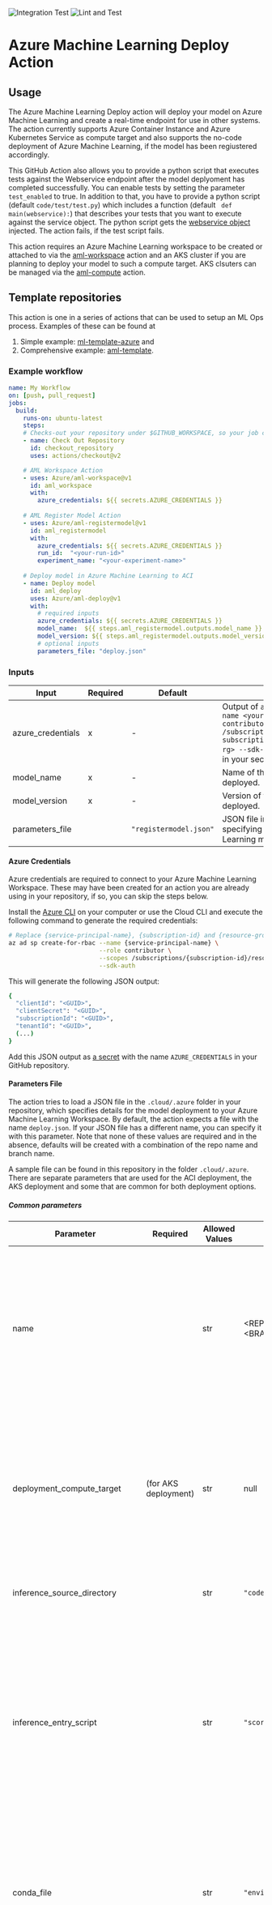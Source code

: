 ![Integration Test](https://github.com/Azure/aml-deploy/workflows/Integration%20Test/badge.svg?branch=master&event=push)
![Lint and Test](https://github.com/Azure/aml-deploy/workflows/Lint%20and%20Test/badge.svg?branch=master&event=push)

# Azure Machine Learning Deploy Action

## Usage

The Azure Machine Learning Deploy action will deploy your model on Azure Machine Learning and create a real-time endpoint for use in other systems. The action currently supports Azure Container Instance and Azure Kubernetes Service as compute target and also supports the no-code deployment of Azure Machine Learning, if the model has been regiustered accordingly.

This GitHub Action also allows you to provide a python script that executes tests against the  Webservice endpoint after the model deplyoment has completed successfully. You can enable tests by setting the parameter `test_enabled` to true. In addition to that, you have to provide a python script (default `code/test/test.py`) which includes a function (default ` def main(webservice):`) that describes your tests that you want to execute against the service object. The python script gets the [webservice object](https://docs.microsoft.com/en-us/python/api/azureml-core/azureml.core.webservice(class)?view=azure-ml-py) injected. The action fails, if the test script fails.

This action requires an Azure Machine Learning workspace to be created or attached to via the [aml-workspace](https://github.com/Azure/aml-workspace) action and an AKS cluster if you are planning to deploy your model to such a compute target. AKS clsuters can be managed via the [aml-compute](https://github.com/Azure/aml-compute) action.

## Template repositories

This action is one in a series of actions that can be used to setup an ML Ops process. Examples of these can be found at
1. Simple example: [ml-template-azure](https://github.com/machine-learning-apps/ml-template-azure) and
2. Comprehensive example: [aml-template](https://github.com/Azure/aml-template).

### Example workflow

```yaml
name: My Workflow
on: [push, pull_request]
jobs:
  build:
    runs-on: ubuntu-latest
    steps:
    # Checks-out your repository under $GITHUB_WORKSPACE, so your job can access it
    - name: Check Out Repository
      id: checkout_repository
      uses: actions/checkout@v2

    # AML Workspace Action
    - uses: Azure/aml-workspace@v1
      id: aml_workspace
      with:
        azure_credentials: ${{ secrets.AZURE_CREDENTIALS }}
    
    # AML Register Model Action
    - uses: Azure/aml-registermodel@v1
      id: aml_registermodel
      with:
        azure_credentials: ${{ secrets.AZURE_CREDENTIALS }}
        run_id:  "<your-run-id>"
        experiment_name: "<your-experiment-name>"
    
    # Deploy model in Azure Machine Learning to ACI
    - name: Deploy model
      id: aml_deploy
      uses: Azure/aml-deploy@v1
      with:
        # required inputs
        azure_credentials: ${{ secrets.AZURE_CREDENTIALS }}
        model_name:  ${{ steps.aml_registermodel.outputs.model_name }}
        model_version: ${{ steps.aml_registermodel.outputs.model_version }}
        # optional inputs
        parameters_file: "deploy.json"
```

### Inputs

| Input | Required | Default | Description |
| ----- | -------- | ------- | ----------- |
| azure_credentials | x | - | Output of `az ad sp create-for-rbac --name <your-sp-name> --role contributor --scopes /subscriptions/<your-subscriptionId>/resourceGroups/<your-rg> --sdk-auth`. This should be stored in your secrets |
| model_name | x | - | Name of the model that will be deployed. |
| model_version | x | - | Version of the model that will be deployed. |
| parameters_file |  | `"registermodel.json"` | JSON file in the `.cloud/.azure` folder specifying your Azure Machine Learning model registration details. |

#### Azure Credentials

Azure credentials are required to connect to your Azure Machine Learning Workspace. These may have been created for an action you are already using in your repository, if so, you can skip the steps below.

Install the [Azure CLI](https://docs.microsoft.com/en-us/cli/azure/install-azure-cli?view=azure-cli-latest) on your computer or use the Cloud CLI and execute the following command to generate the required credentials:

```sh
# Replace {service-principal-name}, {subscription-id} and {resource-group} with your Azure subscription id and resource group name and any name for your service principle
az ad sp create-for-rbac --name {service-principal-name} \
                         --role contributor \
                         --scopes /subscriptions/{subscription-id}/resourceGroups/{resource-group} \
                         --sdk-auth
```

This will generate the following JSON output:

```sh
{
  "clientId": "<GUID>",
  "clientSecret": "<GUID>",
  "subscriptionId": "<GUID>",
  "tenantId": "<GUID>",
  (...)
}
```

Add this JSON output as [a secret](https://help.github.com/en/actions/configuring-and-managing-workflows/creating-and-storing-encrypted-secrets#creating-encrypted-secrets) with the name `AZURE_CREDENTIALS` in your GitHub repository.

#### Parameters File

The action tries to load a JSON file in the `.cloud/.azure` folder in your repository, which specifies details for the model deployment to your Azure Machine Learning Workspace. By default, the action expects a file with the name `deploy.json`. If your JSON file has a different name, you can specify it with this parameter. Note that none of these values are required and in the absence, defaults will be created with a combination of the repo name and branch name.

A sample file can be found in this repository in the folder `.cloud/.azure`. There are separate parameters that are used for the ACI deployment, the AKS deployment and some that are common for both deployment options.

##### Common parameters

| Parameter               | Required | Allowed Values | Default    | Description |
| ----------------------- | -------- | -------------- | ---------- | ----------- |
| name                    |          | str  | <REPOSITORY_NAME>-<BRANCH_NAME> | The name to give the deployed service. Must be unique to the workspace, only consist of lowercase letters, numbers, or dashes, start with a letter, and be between 3 and 32 characters long. |
| deployment_compute_target | (for AKS deployment) | str  | null | Name of the compute target to deploy the webservice to. As Azure Container Instances has no associated ComputeTarget, leave this parameter as null to deploy to Azure Container Instances. |
| inference_source_directory |       | str  | `"code/deploy/"` | The path to the folder that contains all files to create the image. |
| inference_entry_script  |          | str  | `"score.py"` | The path to a local file in your repository that contains the code to run for the image and score the data. This path is relative to the specified source directory. The python script has to define an `init` and a `run` function. A sample can be found in the template repositories. |
| conda_file              |          | str  | `"environment.yml"` | The path to a local file in your repository containing a conda environment definition to use for the image. This path is relative to the specified source directory. |
| extra_docker_file_steps |          | str   | null | The path to a local file in your repository containing additional Docker steps to run when setting up image. This path is relative to the specified source directory. |
| enable_gpu              |          | bool | false | Indicates whether to enable GPU support in the image. The GPU image must be used on Microsoft Azure Services such as Azure Container Instances, Azure Machine Learning Compute, Azure Virtual Machines, and Azure Kubernetes Service. |
| cuda_version            |          | str | `"9.1"` if `enable_gpu` is set to true | The Version of CUDA to install for images that need GPU support. The GPU image must be used on Microsoft Azure Services such as Azure Container Instances, Azure Machine Learning Compute, Azure Virtual Machines, and Azure Kubernetes Service. Supported versions are 9.0, 9.1, and 10.0. |
| runtime                 |          | str: `"python"` or `"spark-py"` | `"python"` | The runtime to use for the image. |
| custom_base_image       |          | str  | null | A custom Docker image to be used as base image. If no base image is given then the base image will be used based off of given runtime parameter. |
| model_data_collection_enabled |    | bool | false | Whether or not to enable model data collection for this Webservice. |
| authentication_enabled  |          | bool | false for ACI, true for AKS | Whether or not to enable key auth for this Webservice. |
| app_insights_enabled    |          | bool | false | Whether or not to enable Application Insights logging for this Webservice. |
| cpu_cores               |          | float: ]0.0, inf[ | 0.1 | The number of CPU cores to allocate for this Webservice. Can be a decimal. |
| memory_gb               |          | float: ]0.0, inf[ | 0.5 | The amount of memory (in GB) to allocate for this Webservice. Can be a decimal. |
| delete_service_after_deployment |  | bool | false | Indicates whether the service gets deleted after the deployment completed successfully. |
| tags                    |          | dict: {"<your-run-tag-key>": "<your-run-tag-value>", ...} | null | Dictionary of key value tags to give this Webservice. |
| properties              |          | dict: {"<your-run-tag-key>": "<your-run-tag-value>", ...} | | Dictionary of key value properties to give this Webservice. These properties cannot be changed after deployment, however new key value pairs can be added. |
| description             |          | str  | null | A description to give this Webservice and image. |
| test_enabled            |          | bool | false | Whether to run tests for this model deployment and the created real-time endpoint. |
| test_file_path          |          | str  | `"code/test/test.py"` | Path to the python script in your repository in which you define your own tests that you want to run against the webservice endpoint. The GitHub Action fails, if your script fails. |
| test_file_function_name |          | str   | `"main"` | Name of the function in your python script in your repository in which you define your own tests that you want to run against the webservice endpoint. The function gets the webservice object injected and allows you to run tests against the scoring uri. The GitHub Action fails, if your script fails. |

Please visit [this website](https://docs.microsoft.com/en-us/python/api/azureml-core/azureml.core.model.inferenceconfig?view=azure-ml-py) and [this website](https://docs.microsoft.com/en-us/python/api/azureml-core/azureml.core.model(class)?view=azure-ml-py#deploy-workspace--name--models--inference-config-none--deployment-config-none--deployment-target-none--overwrite-false-) for more details.

##### ACI specific parameters

ACI is the default deployment resource. A sample file for an aci deployment can be found in the `.cloud/.azure` folder.

| Parameter              | Required | Allowed Values | Default    | Description |
| ---------------------- | -------- | -------------- | ---------- | ----------- |
| location               |           | str: [supported region](https://azure.microsoft.com/en-us/global-infrastructure/services/?products=container-instances) | workspace location | The Azure region to deploy this Webservice to. |
| ssl_enabled            |           | bool  | false | Whether or not to enable SSL for this Webservice. |
| ssl_cert_pem_file      |           | str   | null | A file path to a file containing cert information for SSL validation. Must provide all three CName, cert file, and key file to enable SSL validation. |
| ssl_key_pem_file       |           | str   | null | A file path to a file containing key information for SSL validation. Must provide all three CName, cert file, and key file to enable SSL validation. |
| ssl_cname              |           | str   | null | A CName to use if enabling SSL validation on the cluster. Must provide all three CName, cert file, and key file to enable SSL validation. |
| dns_name_label         |           | str   | null | The DNS name label for the scoring endpoint. If not specified a unique DNS name label will be generated for the scoring endpoint. |

Please visit [this website](https://docs.microsoft.com/en-us/python/api/azureml-core/azureml.core.webservice.aciwebservice?view=azure-ml-py#deploy-configuration-cpu-cores-none--memory-gb-none--tags-none--properties-none--description-none--location-none--auth-enabled-none--ssl-enabled-none--enable-app-insights-none--ssl-cert-pem-file-none--ssl-key-pem-file-none--ssl-cname-none--dns-name-label-none--primary-key-none--secondary-key-none--collect-model-data-none--cmk-vault-base-url-none--cmk-key-name-none--cmk-key-version-none-) for more details.

##### AKS Deployment

For the deployment of the model to AKS, you must configure an AKS resource and specify the name of the AKS cluster with the `deployment_compute_target` parameter. Additional parameters allow you to finetune your deployment on AKS with options like autoscaling and the liveness probe requirements. These will be set to default parameters if not provided.

| Parameter               | Required | Allowed Values | Default    | Description |
| ----------------------- | -------- | -------------- | ---------- | ----------- |
| gpu_cores              |           | int: [0, inf[ | 1 | The number of GPU cores to allocate for this Webservice. |
| autoscale_enabled       |          | bool  | true if `num_replicas` is null | Whether to enable autoscale for this Webservice. |
| autoscale_min_replicas  |          | int: [1, inf[ | 1 | The minimum number of containers to use when autoscaling this Webservice. | 
| autoscale_max_replicas  |          | int: [1, inf[ | 10 | The maximum number of containers to use when autoscaling this Webservice. |
| autoscale_refresh_seconds |        | int: [1, inf[ | 1 | How often the autoscaler should attempt to scale this Webservice (in seconds). | 
| autoscale_target_utilization|      | int: [1, 100] | 70 | The target utilization (in percent out of 100) the autoscaler should attempt to maintain for this Webservice. |
| scoring_timeout_ms      |          | int: [1, inf[ | 60000 | A timeout in ms to enforce for scoring calls to this Webservice. |
| replica_max_concurrent_requests|   | int: [1, inf[ | 1 | The number of maximum concurrent requests per replica to allow for this Webservice. **Do not change this setting from the default value of 1 unless instructed by Microsoft Technical Support or a member of Azure Machine Learning team.** |
| max_request_wait_time   |          | int: [0, inf[ | 500 | The maximum amount of time a request will stay in the queue (in milliseconds) before returning a 503 error. |
| num_replicas            |          | int   | null | The number of containers to allocate for this Webservice. **No default, if this parameter is not set then the autoscaler is enabled by default.** |
| period_seconds          |          | int: [1, inf[ | 10 | How often (in seconds) to perform the liveness probe. |
| initial_delay_seconds   |          | int: [1, inf[ | 310 | The number of seconds after the container has started before liveness probes are initiated. |
| timeout_seconds         |          | int: [1, inf[ | 1  | The number of seconds after which the liveness probe times out. |
| success_threshold       |          | int: [1, inf[ | 1 | The minimum consecutive successes for the liveness probe to be considered successful after having failed. |
| failure_threshold       |          | int: [1, inf[ | 3  | When a Pod starts and the liveness probe fails, Kubernetes will try failureThreshold times before giving up. |
| namespace               |          | str   | null | The Kubernetes namespace in which to deploy this Webservice: up to 63 lowercase alphanumeric ('a'-'z', '0'-'9') and hyphen ('-') characters. The first and last characters cannot be hyphens. |
| token_auth_enabled      |          | bool  | false | Whether to enable Token authentication for this Webservice. If this is enabled, users can access this Webservice by fetching an access token using their Azure Active Directory credentials. |

Please visit [this website](https://docs.microsoft.com/en-us/python/api/azureml-core/azureml.core.webservice.aks.akswebservice?view=azure-ml-py#deploy-configuration-autoscale-enabled-none--autoscale-min-replicas-none--autoscale-max-replicas-none--autoscale-refresh-seconds-none--autoscale-target-utilization-none--collect-model-data-none--auth-enabled-none--cpu-cores-none--memory-gb-none--enable-app-insights-none--scoring-timeout-ms-none--replica-max-concurrent-requests-none--max-request-wait-time-none--num-replicas-none--primary-key-none--secondary-key-none--tags-none--properties-none--description-none--gpu-cores-none--period-seconds-none--initial-delay-seconds-none--timeout-seconds-none--success-threshold-none--failure-threshold-none--namespace-none--token-auth-enabled-none--compute-target-name-none-) for more details. More Information on autoscaling parameters can be found [here](https://docs.microsoft.com/en-us/python/api/azureml-core/azureml.core.webservice.aks.autoscaler?view=azure-ml-py) and for liveness probe [here](https://docs.microsoft.com/en-us/python/api/azureml-core/azureml.core.webservice.aks.livenessproberequirements?view=azure-ml-py).

### Outputs

| Output              | Description                     |
| ------------------- | ------------------------------- |
| service_scoring_uri | Scoring URI of the webservice that was created (only provided if delete_service_after_test is set to False). |
| service_swagger_uri | Swagger Uri of the webservice that was created (only provided if delete_service_after_test is set to False). |

### Environment variables

Certain parameters are considered secrets and should therefore be passed as environment variables from your secrets, if you want to use custom values.

| Environment variable        | Required | Allowed Values | Default | Description |
| --------------------------- | -------- | -------------- | ------- | ----------- |
| CONTAINER_REGISTRY_ADRESS   |          | str            | null    | The DNS name or IP address of the Azure Container Registry (ACR). Required, if you specified a `custom_base_image` that is only available in your ACR. |
| CONTAINER_REGISTRY_USERNAME |          | str            | null    | The username for ACR. Required, if you specified a `custom_base_image` that is only available in your ACR. |
| CONTAINER_REGISTRY_PASSWORD |          | str            | null    | The password for ACR. Required, if you specified a `custom_base_image` that is only available in your ACR. |
| PRIMARY_KEY                 |          | str            | null    | A primary auth key to use for this Webservice. If not specified, Azure will automatically assign a key. |
| SECONDARY_KEY               |          | str            | null    | A secondary auth key to use for this Webservice. If not specified, Azure will automatically assign a key. |
| CMK_VAULT_BASE_URL          |           | str   | null | Customer managed Key Vault base url. This value is ACI specific. |
| CMK_KEY_NAME                |           | str   | null | Customer managed key name.  This value is ACI specific. |
| CMK_KEY_VERSION             |           | str   | null | Customer managed key version.  This value is ACI specific. |

### Other Azure Machine Learning Actions

- [aml-workspace](https://github.com/Azure/aml-workspace) - Connects to or creates a new workspace
- [aml-compute](https://github.com/Azure/aml-compute) - Connects to or creates a new compute target in Azure Machine Learning
- [aml-run](https://github.com/Azure/aml-run) - Submits a ScriptRun, an Estimator or a Pipeline to Azure Machine Learning
- [aml-registermodel](https://github.com/Azure/aml-registermodel) - Registers a model to Azure Machine Learning
- [aml-deploy](https://github.com/Azure/aml-deploy) - Deploys a model and creates an endpoint for the model

# Contributing

This project welcomes contributions and suggestions.  Most contributions require you to agree to a
Contributor License Agreement (CLA) declaring that you have the right to, and actually do, grant us
the rights to use your contribution. For details, visit https://cla.opensource.microsoft.com.

When you submit a pull request, a CLA bot will automatically determine whether you need to provide
a CLA and decorate the PR appropriately (e.g., status check, comment). Simply follow the instructions
provided by the bot. You will only need to do this once across all repos using our CLA.

This project has adopted the [Microsoft Open Source Code of Conduct](https://opensource.microsoft.com/codeofconduct/).
For more information see the [Code of Conduct FAQ](https://opensource.microsoft.com/codeofconduct/faq/) or
contact [opencode@microsoft.com](mailto:opencode@microsoft.com) with any additional questions or comments.

